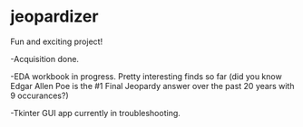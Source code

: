 # jeopardizer
Fun and exciting project!

-Acquisition done.  

-EDA workbook in progress.  Pretty interesting finds so far (did you know Edgar Allen Poe is the #1 Final Jeopardy answer over the past 20 years with 9 occurances?)

-Tkinter GUI app currently in troubleshooting.
